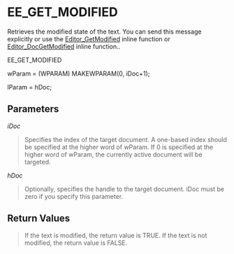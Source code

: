 # EE\_GET\_MODIFIED

Retrieves the modified state of the text. You can send this message
explicitly or use the [Editor\_GetModified](../macro/editor_getmodified) inline function or [Editor\_DocGetModified](../macro/editor_docgetmodified) inline function..

EE\_GET\_MODIFIED

wParam = (WPARAM) MAKEWPARAM(0, iDoc+1);

lParam = hDoc;

## Parameters

_iDoc_

> Specifies the index of the target document. A one-based index should be specified at the higher word of wParam. If 0 is specified at the higher word of wParam, the currently active document will
> be targeted.

_hDoc_

> Optionally, specifies the handle to the target document. iDoc must be zero if you specify this parameter.

## Return Values

> If the text is modified, the return value is TRUE. If the text is not
> modified, the return value is FALSE.

